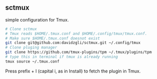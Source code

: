 ## sctmux

simple configuration for Tmux.



```BASH
# Clone sctmux
# Tmux reads $HOME/.tmux.conf and $HOME/.config/tmux/tmux.conf.
# Make sure $HOME/.tmux.conf doesnot exist
git clone git@github.com:davidzgli/sctmux.git ~/.config/tmux
# Clone pluging manager
git clone https://github.com/tmux-plugins/tpm ~/.tmux/plugins/tpm
# type this in terminal if tmux is already running
tmux source ~/.tmux.conf
```

Press prefix + I (capital i, as in Install) to fetch the plugin in Tmux. 




